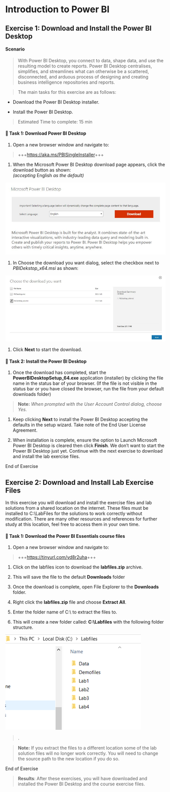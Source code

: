Introduction to Power BI
========================

Exercise 1: Download and Install the Power BI Desktop
-----------------------------------------------------

#### Scenario

>   With Power BI Desktop, you connect to data, shape data, and use the
>   resulting model to create reports. Power BI Desktop centralises, simplifies,
>   and streamlines what can otherwise be a scattered, disconnected, and arduous
>   process of designing and creating business intelligence repositories and
>   reports.

>   The main tasks for this exercise are as follows:

-   Download the Power BI Desktop installer.

-   Install the Power BI Desktop.

>   Estimated Time to complete: 15 min

####  Task 1: Download Power BI Desktop

1.  Open a new browser window and navigate to:

>   \+++<https://aka.ms/PBISingleInstaller>+++

1.  When the Microsoft Power BI Desktop download page appears, click the
    download button as shown:  
    *(accepting* English *as the default)*

![](media/1537749a5143913a3ea5b161fba449df.jpg)

1.  In Choose the download you want dialog, select the checkbox next to
    *PBIDekstop_x64.msi* as shown:

![](media/a7b55eaa07c148d67d8877f4f76e416d.jpg)

1.  Click **Next** to start the download.

####  Task 2: Install the Power BI Desktop<br>

1.  Once the download has completed, start the **PowerBIDesktopSetup_64.exe**
    application (installer) by clicking the file name in the status bar of your
    browser. (If the file is not visible in the status bar or you have closed
    the browser, run the file from your default downloads folder)

>   **Note:** *When prompted with the User Account Control dialog, choose Yes.*

1.  Keep clicking **Next** to install the Power BI Desktop accepting the
    defaults in the setup wizard. Take note of the End User License Agreement.

2.  When installation is complete, ensure the option to Launch Microsoft Power
    BI Desktop is cleared then click **Finish**. We don’t want to start the
    Power BI Desktop just yet. Continue with the next exercise to download and
    install the lab exercise files.

End of Exercise

Exercise 2: Download and Install Lab Exercise Files
---------------------------------------------------

In this exercise you will download and install the exercise files and lab
solutions from a shared location on the internet. These files must be installed
to C:\\LabFiles for the solutions to work correctly without modification. There
are many other resources and references for further study at this location, feel
free to access them in your own time.

####  Task 1: Download the Power BI Essentials course files

1.  Open a new browser window and navigate to:

>   \+++<https://tinyurl.com/yd8r2uha>+++

1.  Click on the labfiles icon to download the **labfiles.zip** archive.

2.  This will save the file to the default **Downloads** folder

3.  Once the download is complete, open File Explorer to the **Downloads**
    folder.

4.  Right click the **labfiles.zip** file and choose **Extract All**.

5.  Enter the folder name of C:\\ to extract the files to.

6.  This will create a new folder called: **C:\\Labfiles** with the following
    folder structure.

![](media/0bff827a948c88dafe540833ba3fcd25.png)

>   .

>   **Note:** If you extract the files to a different location some of the lab
>   solution files will no longer work correctly. You will need to change the
>   source path to the new location if you do so.

End of Exercise

>   **Results**: After these exercises, you will have downloaded and installed
>   the Power BI Desktop and the course exercise files.
